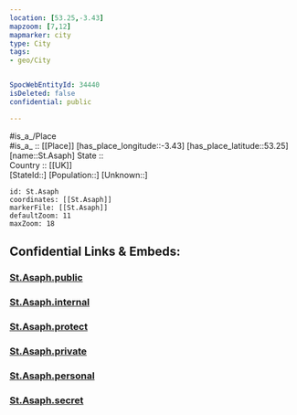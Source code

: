 ```yaml
---
location: [53.25,-3.43] 
mapzoom: [7,12] 
mapmarker: city 
type: City
tags:
- geo/City


SpocWebEntityId: 34440
isDeleted: false
confidential: public

---
```

#is_a_/Place  
#is_a_ :: [[Place]] 
[has_place_longitude::-3.43] 
[has_place_latitude::53.25] 
[name::St.Asaph] 
State ::  
Country :: [[UK]]  
[StateId::] 
[Population::] 
[Unknown::] 


```leaflet
id: St.Asaph
coordinates: [[St.Asaph]] 
markerFile: [[St.Asaph]] 
defaultZoom: 11 
maxZoom: 18
```


## Confidential Links & Embeds: 

### [St.Asaph.public](/_public/\Earth\Continent\Europe\Europe~North\UK\Wales\counties~Wales\Denbighshire\cities~DenbighshireSt.Asaph.public.md) 

### [St.Asaph.internal](/_internal/\Earth\Continent\Europe\Europe~North\UK\Wales\counties~Wales\Denbighshire\cities~DenbighshireSt.Asaph.internal.md) 

### [St.Asaph.protect](/_protect/\Earth\Continent\Europe\Europe~North\UK\Wales\counties~Wales\Denbighshire\cities~DenbighshireSt.Asaph.protect.md) 

### [St.Asaph.private](/_private/\Earth\Continent\Europe\Europe~North\UK\Wales\counties~Wales\Denbighshire\cities~DenbighshireSt.Asaph.private.md) 

### [St.Asaph.personal](/_personal/\Earth\Continent\Europe\Europe~North\UK\Wales\counties~Wales\Denbighshire\cities~DenbighshireSt.Asaph.personal.md) 

### [St.Asaph.secret](/_secret/\Earth\Continent\Europe\Europe~North\UK\Wales\counties~Wales\Denbighshire\cities~DenbighshireSt.Asaph.secret.md)

